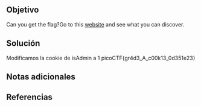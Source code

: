 ## Objetivo
Can you get the flag?Go to this [website](http://saturn.picoctf.net:63041/) and see what you can discover.
## Solución
Modificamos la cookie de isAdmin a 1
picoCTF{gr4d3_A_c00k13_0d351e23}
## Notas adicionales

## Referencias
